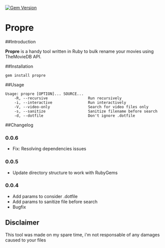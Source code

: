 [![Gem Version](https://badge.fury.io/rb/propre.svg)](http://badge.fury.io/rb/propre)

Propre
======

##Introduction

**Propre** is a handy tool written in Ruby to bulk rename your movies using TheMovieDB API.

##Installation

    gem install propre

##Usage

    Usage: propre [OPTION]... SOURCE...
        -R, --recursive                  Run recursively
        -i, --interactive                Run interactively
        -V, --video-only                 Search for video files only
        -s, --sanitize                   Sanitize filename before search
        -d, --dotfile                    Don't ignore .dotfile

##Changelog

### 0.0.6

  - Fix: Resolving dependencies issues

### 0.0.5

  - Update directory structure to work with RubyGems

### 0.0.4

  - Add params to consider .dotfile
  - Add params to sanitize file before search
  - Bugfix

Disclaimer
----------

This tool was made on my spare time, i'm not responsable of any damages caused to your files